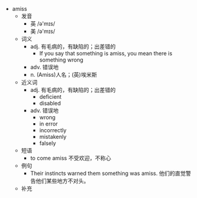 - amiss
  - 发音
    - 英 /ə'mɪs/
    - 美 /ə'mɪs/
  - 词义
    - adj. 有毛病的，有缺陷的；出差错的
      - If you say that something is amiss, you mean there is something wrong
    - adv. 错误地
    - n. (Amiss)人名；(英)埃米斯
  - 近义词
    - adj. 有毛病的，有缺陷的；出差错的
      - deficient
      - disabled
    - adv. 错误地
      - wrong
      - in error
      - incorrectly
      - mistakenly
      - falsely
  - 短语
    - to come amiss 不受欢迎，不称心
  - 例句
    - Their instincts warned them something was amiss. 他们的直觉警告他们某些地方不对头。
  - 补充